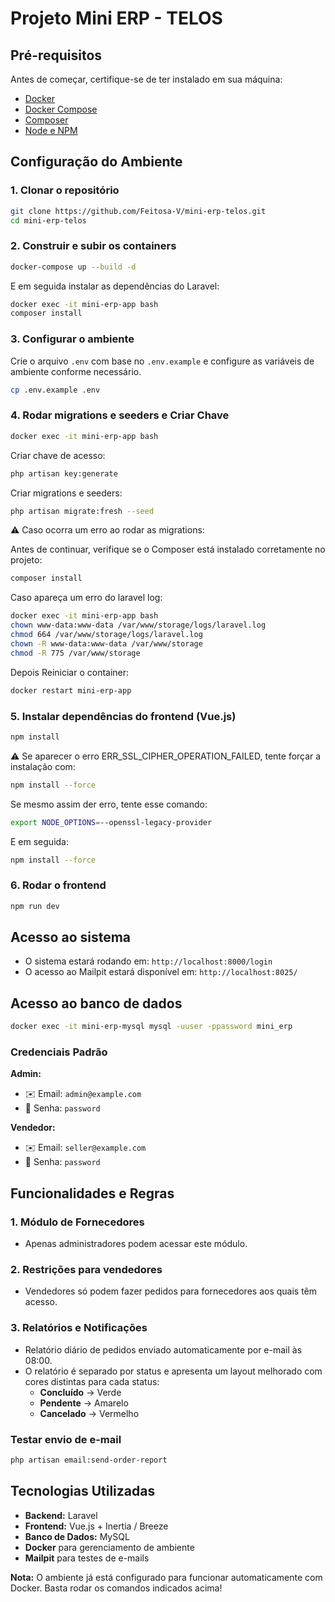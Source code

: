 # Projeto Mini ERP - TELOS

## Pré-requisitos

Antes de começar, certifique-se de ter instalado em sua máquina:

- [Docker](https://www.docker.com/)
- [Docker Compose](https://docs.docker.com/compose/)
- [Composer](https://getcomposer.org/download/)
- [Node e NPM](https://nodejs.org/pt)

## Configuração do Ambiente

### 1. Clonar o repositório
```sh
git clone https://github.com/Feitosa-V/mini-erp-telos.git
cd mini-erp-telos
```

### 2. Construir e subir os containers
```sh
docker-compose up --build -d
```
E em seguida instalar as dependências do Laravel:

```sh
docker exec -it mini-erp-app bash
composer install
```

### 3. Configurar o ambiente
Crie o arquivo `.env` com base no `.env.example` e configure as variáveis de ambiente conforme necessário.
```sh
cp .env.example .env
```

### 4. Rodar migrations e seeders e Criar Chave
```sh
docker exec -it mini-erp-app bash
```
Criar chave de acesso:

```sh
php artisan key:generate
```
Criar migrations e seeders:

```sh
php artisan migrate:fresh --seed
```

⚠️ Caso ocorra um erro ao rodar as migrations:

Antes de continuar, verifique se o Composer está instalado corretamente no projeto:

```sh
composer install
```

Caso apareça um erro do laravel log:

```sh
docker exec -it mini-erp-app bash
chown www-data:www-data /var/www/storage/logs/laravel.log
chmod 664 /var/www/storage/logs/laravel.log
chown -R www-data:www-data /var/www/storage
chmod -R 775 /var/www/storage
```

Depois Reiniciar o container:

```sh
docker restart mini-erp-app
```

### 5. Instalar dependências do frontend (Vue.js)
```sh
npm install
```

⚠️ Se aparecer o erro ERR_SSL_CIPHER_OPERATION_FAILED, tente forçar a instalação com:

```sh
npm install --force
```

Se mesmo assim der erro, tente esse comando:

```sh
export NODE_OPTIONS=--openssl-legacy-provider
```

E em seguida:

```sh
npm install --force
```

### 6. Rodar o frontend
```sh
npm run dev
```

## Acesso ao sistema
- O sistema estará rodando em: `http://localhost:8000/login`
- O acesso ao Mailpit estará disponível em: `http://localhost:8025/`

## Acesso ao banco de dados
```sh
docker exec -it mini-erp-mysql mysql -uuser -ppassword mini_erp
```

### Credenciais Padrão

**Admin:**
- ✉️ Email: `admin@example.com`
- 🔑 Senha: `password`

**Vendedor:**
- ✉️ Email: `seller@example.com`
- 🔑 Senha: `password`

## Funcionalidades e Regras

### 1. Módulo de Fornecedores
- Apenas administradores podem acessar este módulo.

### 2. Restrições para vendedores
- Vendedores só podem fazer pedidos para fornecedores aos quais têm acesso.

### 3. Relatórios e Notificações
- Relatório diário de pedidos enviado automaticamente por e-mail às 08:00.
- O relatório é separado por status e apresenta um layout melhorado com cores distintas para cada status:
  - **Concluído** → Verde
  - **Pendente** → Amarelo
  - **Cancelado** → Vermelho

### Testar envio de e-mail
```sh
php artisan email:send-order-report
```

## Tecnologias Utilizadas
- **Backend:** Laravel
- **Frontend:** Vue.js + Inertia / Breeze
- **Banco de Dados:** MySQL
- **Docker** para gerenciamento de ambiente
- **Mailpit** para testes de e-mails

**Nota:** O ambiente já está configurado para funcionar automaticamente com Docker. Basta rodar os comandos indicados acima!
